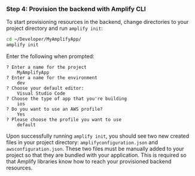 ### Step 4: Provision the backend with Amplify CLI
To start provisioning resources in the backend, change directories to your project directory and run `amplify init`:
```bash
cd ~/Developer/MyAmplifyApp/
amplify init
```

Enter the following when prompted:
```console
? Enter a name for the project
    MyAmplifyApp
? Enter a name for the environment
    dev
? Choose your default editor:
    Visual Studio Code
? Choose the type of app that you're building
    ios
? Do you want to use an AWS profile?
    Yes
? Please choose the profile you want to use
    default
```

Upon successfully running `amplify init`, you should see two new created files in your project directory: `amplifyconfiguration.json` and `awsconfiguration.json`.  These two files must be manually added to your project so that they are bundled with your application.  This is required so that Amplify libraries know how to reach your provisioned backend resources.
